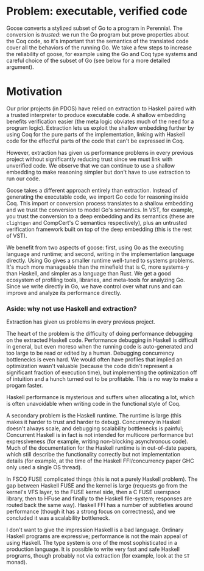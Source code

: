 # Problem: executable, verified code

Goose converts a stylized subset of Go to a program in Perennial. The conversion is _trusted_: we run the Go program but prove properties about the Coq code, so it's important that the semantics of the translated code cover all the behaviors of the running Go. We take a few steps to increase the reliability of goose, for example using the Go and Coq type systems and careful choice of the subset of Go (see below for a more detailed argument).

# Motivation

Our prior projects (in PDOS) have relied on extraction to Haskell paired with a trusted interpreter to produce executable code. A shallow embedding benefits verification easier (the meta logic obviates much of the need for a program logic). Extraction lets us exploit the shallow embedding further by using Coq for the pure parts of the implementation, linking with Haskell code for the effectful parts of the code that can't be expressed in Coq.

However, extraction has given us performance problems in every previous project without significantly reducing trust since we must link with unverified code. We observe that we can continue to use a shallow embedding to make reasoning simpler but don't have to use extraction to run our code.

Goose takes a different approach entirely than extraction. Instead of generating the executable code, we import Go code for reasoning inside Coq. This import or conversion process translates to a shallow embedding and we trust the conversion to model Go's semantics. In VST, for example, you trust the conversion to a deep embedding and its semantics (these are `clightgen` and CompCert's C semantics respectively), plus an untrusted verification framework built on top of the deep embedding (this is the rest of VST).

We benefit from two aspects of goose: first, using Go as the executing language and runtime; and second, writing in the implementation language directly. Using Go gives a smaller runtime well-tuned to systems problems. It's much more manageable than the minefield that is C, more systems-y than Haskell, and simpler as a language than Rust. We get a good ecosystem of profiling tools, libraries, and meta-tools for analyzing Go. Since we write directly in Go, we have control over what runs and can improve and analyze its performance directly.

### Aside: why not use Haskell and extraction?

Extraction has given us problems in every previous project.

The heart of the problem is the difficulty of doing performance debugging on the extracted Haskell code. Performance debugging in Haskell is difficult in general, but even moreso when the running code is auto-generated and too large to be read or edited by a human. Debugging concurrency bottlenecks is even hard. We would often have profiles that implied an optimization wasn't valuable (because the code didn't represent a significant fraction of execution time), but implementing the optimization off of intuition and a hunch turned out to be profitable. This is no way to make a progam faster.

Haskell performance is mysterious and suffers when allocating a lot, which is often unavoidable when writing code in the functional style of Coq.

A secondary problem is the Haskell runtime. The runtime is large (this makes it harder to trust and harder to debug). Concurrency in Haskell doesn't always scale, and debugging scalability bottlenecks is painful; Concurrent Haskell is in fact is not intended for multicore performance but expressiveness (for example, writing non-blocking asynchronous code). Much of the documentation for the Haskell runtime is in out-of-date papers, which still describe the functionality correctly but not implementation details (for example, at the time of the Haskell FFI/concurrency paper GHC only used a single OS thread).

In FSCQ FUSE complicated things (this is not a purely Haskell problem). The gap between Haskell FUSE and the kernel is large (requests go from the kernel's VFS layer, to the FUSE kernel side, then a C FUSE userspace library, then to HFuse and finally to the Haskell file-system; responses are routed back the same way). Haskell FFI has a number of subtleties around performance (though it has a strong focus on correctness), and we concluded it was a scalability bottleneck.

I don't want to give the impression Haskell is a bad language. Ordinary Haskell programs are expressive; performance is not the main appeal of using Haskell. The type system is one of the most sophisticated in a production language. It is possible to write very fast and safe Haskell programs, though probably not via extraction (for example, look at the `ST` monad).
